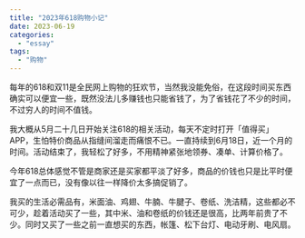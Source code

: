 ```yaml
---
title: "2023年618购物小记"
date: 2023-06-19
categories: 
  - "essay"
tags: 
  - "购物"
---
```


每年的618和双11是全民网上购物的狂欢节，当然我没能免俗，在这段时间买东西确实可以便宜一些，既然没法儿多赚钱也只能省钱了，为了省钱花了不少的时间，不过穷人的时间不值钱。

我大概从5月二十几日开始关注618的相关活动，每天不定时打开「值得买」APP，生怕特价商品从指缝间溜走而痛恨不已。一直持续到6月18日，近一个月的时间。活动结束了，我轻松了好多，不用精神紧张地领券、凑单、计算价格了。

今年618总体感觉不管是商家还是买家都平淡了好多，商品的价钱也只是比平时便宜了一点而已，没有像以往一样降价太多搞促销了。

我买的生活必需品有，米面油、鸡翅、牛腩、牛腱子、卷纸、洗洁精，这些都必不可少，趁着活动买了一些，其中米、油和卷纸的价钱还是很高，比两年前贵了不少。同时又买了一些之前一直想买的东西，帐篷、松下台灯、电动牙刷、电风扇。
